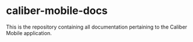 # caliber-mobile-docs
This is the repository containing all documentation pertaining to the Caliber Mobile application.
